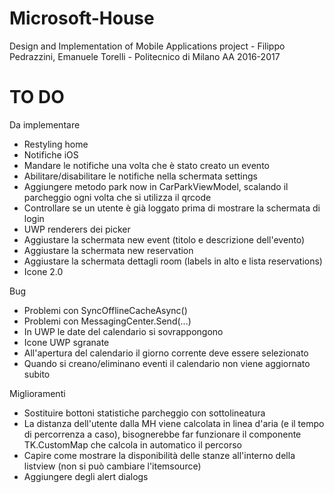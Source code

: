 # Microsoft-House
Design and Implementation of Mobile Applications project - Filippo Pedrazzini, Emanuele Torelli - Politecnico di Milano AA 2016-2017 


# TO DO

Da implementare
- Restyling home
- Notifiche iOS
- Mandare le notifiche una volta che è stato creato un evento
- Abilitare/disabilitare le notifiche nella schermata settings
- Aggiungere metodo park now in CarParkViewModel, scalando il parcheggio ogni volta che si utilizza il qrcode
- Controllare se un utente è già loggato prima di mostrare la schermata di login
- UWP renderers dei picker
- Aggiustare la schermata new event (titolo e descrizione dell'evento)
- Aggiustare la schermata new reservation
- Aggiustare la schermata dettagli room (labels in alto e lista reservations)
- Icone 2.0

Bug
- Problemi con SyncOfflineCacheAsync()
- Problemi con MessagingCenter.Send(...)
- In UWP le date del calendario si sovrappongono
- Icone UWP sgranate
- All'apertura del calendario il giorno corrente deve essere selezionato
- Quando si creano/eliminano eventi il calendario non viene aggiornato subito

Miglioramenti
- Sostituire bottoni statistiche parcheggio con sottolineatura
- La distanza dell'utente dalla MH viene calcolata in linea d'aria (e il tempo di percorrenza a caso), bisognerebbe far funzionare il componente TK.CustomMap che calcola in automatico il percorso
- Capire come mostrare la disponibilità delle stanze all'interno della listview (non si può cambiare l'itemsource)
- Aggiungere degli alert dialogs
